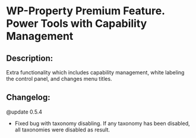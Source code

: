 WP-Property Premium Feature. Power Tools with Capability Management
=========

Description:
-----------
Extra functionality which includes capability management, white labeling the control panel, and changes menu titles.
 
Changelog:
-----------

@update 0.5.4
 - Fixed bug with taxonomy disabling. If any taxonomy has been disabled, all taxonomies were disabled as result.